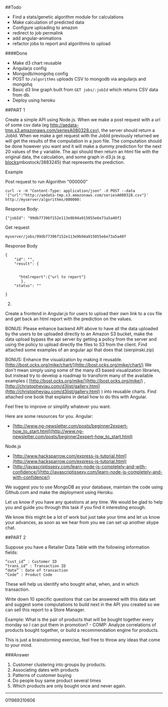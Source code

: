##Todo

- Find a stats/genetic algorithm module for calculations
- Make calculation of predicted data
- Configure uploading to amazon
- redirect to job permalink
- add angular-animations
- refactor jobs to report and algorithms to upload


####Done

- Make d3 chart reusable
- Angularjs config
- Mongodb/mongohq config
- POST to `/algorithms` uploads CSV to mongodb via angularjs and mongohq
- Basic d3 line graph built from `GET jobs/:jobId` which returns CSV data from db.
- Deploy using heroku


##PART 1
 
Create a simple API using Node.js. 
When we make a post request with a url of some csv data (eg http://aedata-tmp.s3.amazonaws.com/seriesA080328.csv), the server should return a JobId.
When we make a get request with the JobId previously returned we will get the results of the computation in a json file. The computation should be done however you want and it will make a dummy prediction for the next 20 values of the y variable. The api should then return an html file with the original data, the calculation, and some graph in d3.js (e.g. [blocks](http://bl.ocks.org/)mbostock/3883245) that represents the prediction.

Example

Post request to run Algorithm "000000"

	curl -v -H "Content-Type: application/json" -X POST --data '{"url":"http://aedata-tmp.s3.amazonaws.com/seriesA080328.csv"}' http://myserver/algorithms/000000:


Response Body: 

	{"jobId": "99db77396f152e113e9b94a915055e6e73a5a40f}

Get request

	myserver/jobs/99db77396f152e113e9b94a915055e6e73a5a40f


Response Body

    {
        "id": "",
        "result": {


          "htmlreport":{"url to report"}
           },
        "status": "" 

    } 


2.
Create a frontend in Angular.js for users to upload their own link to a csv file and get back an html report with the prediction on the values.

BONUS: Please enhance backend API above to have all the data uploaded by the users to be uploaded directly to an Amazon S3 bucket, make the data upload bypass the api server by getting a policy from the server and using the policy to upload directly the files to S3 from the client. Find attached some examples of an angular api that does that (sierpinski.zip)

BONUS: Enhance the visualization by making it reusable. [http://bost.ocks.org/mike/chart/](http://bost.ocks.org/mike/chart/)
We don't mean simply using some of the many d3 based visualization libraries, but instead try to develop a roadmap to transform many of the available examples ( [http://bost.ocks.org/mike/](http://bost.ocks.org/mike/) , 
[http://christopheviau.com/d3list/gallery.html](http://christopheviau.com/d3list/gallery.html) ) into reusable charts. Find attached one book that explains in detail how to do this with Angular.

Feel free to improve or simplify whatever you want.

Here are some resources for you.
Angular:

- [http://www.ng-newsletter.com/posts/beginner2expert-how_to_start.html](http://www.ng-newsletter.com/posts/beginner2expert-how_to_start.html)

Node.js

- [http://www.hacksparrow.com/express-js-tutorial.html](http://www.hacksparrow.com/express-js-tutorial.html)
- [http://javascriptissexy.com/learn-node-js-completely-and-with-confidence/](http://javascriptissexy.com/learn-node-js-completely-and-with-confidence/)

We suggest you to use MongoDB as your database, maintain the code using Github.com and make the deployment using Heroku.

Let us know if you have any questions at any time. We would be glad to help you and guide you through this task if you find it interesting enough.

We know this might be a lot of work but just take your time and let us know your advances, as soon as we hear from you we can set up another skype chat.


##PART 2

Suppose you have a Retailer Data Table with the following information fields:

	“cust_id” : Customer ID
	“trans_id” : Transaction ID
	“date” : Date of transaction
	“Code” : Product Code

These will help us identify who bought what, when, and in which transaction.

Write down 10 specific questions that can be answered with this data set and suggest some computations to build next in the API you created so we can sell this report to a Store Manager.

Example: 
What is the pair of products that will be bought together every monday so I can put them in promotion? - COMP: Analyze correlations of products bought together, or build a recommendation engine for products.

This is just a brainstorming exercise, feel free to throw any ideas that come to your mind.

###Answer

1. Customer clustering into groups by products.
2. Associating dates with products
3. Patterns of customer buying
4. Do people buy same product several times
5. Which products are only bought once and never again.

----------

011969310606